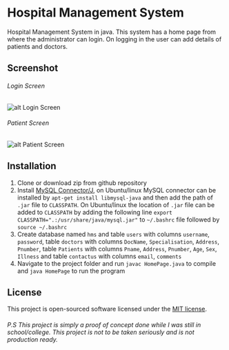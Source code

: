 # Hospital Management System
Hospital Management System in java.
This system has a home page from where the administrator can login. On logging in the user can add details of patients and doctors.

## Screenshot
###### Login Screen
![alt Login Screen](https://github.com/vivekcsiam/Hospital-Management-System/raw/master/Images/screenshots/Login.png "Login Screen")
###### Patient Screen
![alt Patient Screen](https://github.com/vivekcsiam/Hospital-Management-System/raw/master/Images/screenshots/Patient.png "Patient Screen")


## Installation
1. Clone or download zip from github repository
2. Install [MySQL Connector/J](https://dev.mysql.com/downloads/connector/j/3.1.html), on Ubuntu/linux MySQL connector can be installed by `apt-get install libmysql-java` and then add the path of `.jar` file to `CLASSPATH`. On Ubuntu/linux the location of `.jar` file can be added to `CLASSPATH` by adding the following line `export CLASSPATH=".:/usr/share/java/mysql.jar"` to `~/.bashrc` file followed by `source ~/.bashrc`
3. Create database named `hms` and table `users` with columns `username`, `password`, table `doctors` with columns `DocName`, `Specialisation`, `Address`, `Pnumber`, table `Patients` with columns `Pname`, `Address`, `Pnumber`, `Age`, `Sex`, `Illness` and table `contactus` with columns `email`, `comments`
4. Navigate to the project folder and run `javac HomePage.java` to compile and `java HomePage` to run the program

## License
This project is open-sourced software licensed under the [MIT license](https://opensource.org/licenses/MIT).

###### P.S This project is simply a proof of concept done while I was still in school/college. This project is not to be taken seriously and is not production ready.
